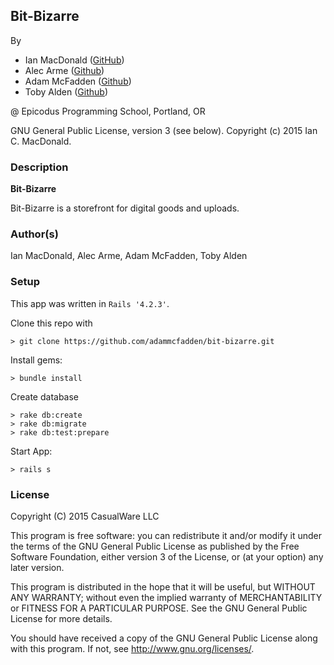 ## Bit-Bizarre

<a href="APP LINK IF APPLICABLE" target="#"><APP LINK NAME></a>

By
- Ian MacDonald (<a href="https://github.com/matchbookmac" target="#">GitHub</a>)
- Alec Arme (<a href="https://github.com/ginkko" target="#">Github</a>)
- Adam McFadden (<a href="https://github.com/adammcfadden" target="#">Github</a>)
- Toby Alden (<a href="https://github.com/tobyalden" target="#">Github</a>)

@ Epicodus Programming School, Portland, OR

GNU General Public License, version 3 (see below). Copyright (c) 2015 Ian C. MacDonald.

### Description

**Bit-Bizarre**

Bit-Bizarre is a storefront for digital goods and uploads.

### Author(s)

Ian MacDonald, Alec Arme, Adam McFadden, Toby Alden

### Setup

This app was written in `Rails '4.2.3'`.

Clone this repo with
```console
> git clone https://github.com/adammcfadden/bit-bizarre.git
```

Install gems:

```console
> bundle install
```

Create database
```console
> rake db:create
> rake db:migrate
> rake db:test:prepare
```

Start App:
```console
> rails s
```
### License ###
Copyright  (C)  2015  CasualWare LLC

This program is free software: you can redistribute it and/or modify
it under the terms of the GNU General Public License as published by
the Free Software Foundation, either version 3 of the License, or
(at your option) any later version.

This program is distributed in the hope that it will be useful,
but WITHOUT ANY WARRANTY; without even the implied warranty of
MERCHANTABILITY or FITNESS FOR A PARTICULAR PURPOSE.  See the
GNU General Public License for more details.

You should have received a copy of the GNU General Public License
along with this program.  If not, see <http://www.gnu.org/licenses/>.
